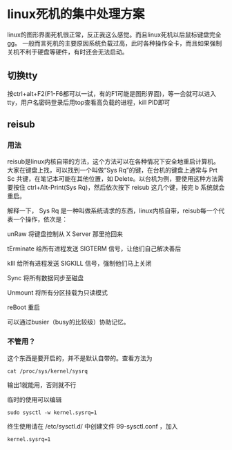 # linux死机的集中处理方案

linux的图形界面死机很正常，反正我这么感觉。而且linux死机以后鼠标键盘完全gg。
一般而言死机的主要原因系统负载过高，此时各种操作全卡，而且如果强制关机不利于硬盘等硬件，有时还会无法启动。

## 切换tty

按ctrl+alt+F2(F1-F6都可以一试，有的F1可能是图形界面)，等一会就可以进入tty，用户名密码登录后用top查看高负载的进程，kill PID即可

## reisub

### 用法

reisub是linux内核自带的方法，这个方法可以在各种情况下安全地重启计算机。大家在键盘上找，可以找到一个叫做“Sys Rq”的键，在台机的键盘上通常与 Prt Sc 共键，在笔记本可能在其他位置，如 Delete。以台机为例，要使用这种方法需要按住 ctrl+Alt-Print(Sys Rq)，然后依次按下 reisub 这几个键，按完 b 系统就会重启。

解释一下， Sys Rq 是一种叫做系统请求的东西，linux内核自带，reisub每一个代表一个操作，依次是：

unRaw 将键盘控制从 X Server 那里抢回来

tErminate 给所有进程发送 SIGTERM 信号，让他们自己解决善后

kIll 给所有进程发送 SIGKILL 信号，强制他们马上关闭

Sync 将所有数据同步至磁盘

Unmount 将所有分区挂载为只读模式

reBoot 重启

可以通过busier（busy的比较级）协助记忆。

### 不管用？

这个东西是要开启的，并不是默认自带的。查看方法为

```
cat /proc/sys/kernel/sysrq
```

输出1就能用，否则就不行

临时的使用可以编辑

```
sudo sysctl -w kernel.sysrq=1
```

终生使用请在 /etc/sysctl.d/ 中创建文件 99-sysctl.conf ，加入

```
kernel.sysrq=1
```

